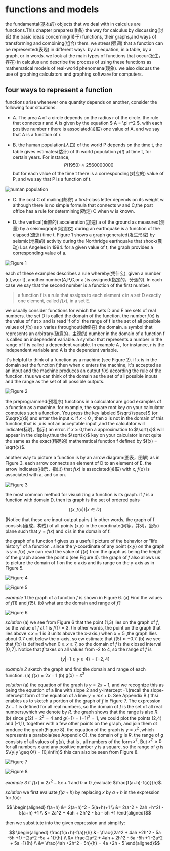 # functions and models

the fundamental(基本的) objects that we deal with in calculus are functions.This chapter prepares(准备) the way for calculus by discussing(讨论) the basic ideas concerning(关于) functions, their graphs,and ways of transforming and combining(组合) them. we stress(强调) that a function can be represented(表现) in different ways: by an equation, in a table, by a graph, or in words. we look at the main types of functions that occur(发生，存在) in calculus and describe the process of using these functions as mathematical models of real-world phenomena(现象). we also discuss the use of graphing calculators and graphing software for computers.

## four ways to represent a function

functions arise whenever one quantity depends on another, consider the following four situations.

- A. The area A of a circle depends on the radius r of the circle. the rule that connects r and A is given by the equation $ A = \pi r^2 $. with each positive number r there is associated(关联) one value of A, and we say that A is a function of r.

- B. the human population(人口) of the world P depends on the time t, the table gives estimates(估计) of th world population $p(t)$ at time t, for certain years. For instance,$$P(1950) \approx 2560000000$$ but for each value of the time t there is a corresponding(对应的) value of P, and we say that P is a function of t.

![human population](./images/pic16.png)

- C. the cost C of mailing(邮寄) a first-class letter depends on its weight w. although there is no simple formula that connects w and C,the post office has a rule for determining(确定) C when w is known.

- D. the vertical(垂直的) acceleration(加速) a of the ground as measured(测量) by a seismograph(地震仪) during an earthquake is a function of the elapsed(流逝) time t. Figure 1 shows a graph generated(发生形成) by seismic(地震的) activity during the Northridge earthquake that shook(震动) Los Angeles in 1994. for a given value of t, the graph provides a corresponding value of a.
  
![Figure 1](./images/pic17.png)

each of these examples describes a rule whereby(凭什么), given a number (r,t,w,or t), another number(A,P,C,or a )is assigned(指定的，分派的). In each case we say that the second number is a function of the first number.

> a function f is a rule that assigns to each element x in a set D exactly one element, called $f(x)$, in a set E.

we usually consider functions for which the sets D and E are sets of real numbers. the set D is called the domain of the function. the number $f(x)$ is the value of f at x and is read 'f of x' the range of f is the set of all possible values of $f(x)$ as x varies throughout(始终在) the domain. a symbol that represents an arbitrary(随意的，主观的) number in the domain of a function f is called an independent variable. a symbol that represents a number in the range of f is called a dependent variable. In example A , for instance, r is the independent variable and A is the dependent variable.

it's helpful to think of a function as a machine (see Figure 2). if x is in the domain set the function f,then when x enters the machine, it's accepted as an input and the machine produces an output $f(x)$ according the rule of the function. thus we can think of the domain as the set of all possible inputs and the range as the set of all possible outputs.

![Figure 2](./images/pic18.png)

the preprogrammed(预程序) functions in a calculator are good examples of a function as a machine. for example, the square root key on your calculator computes such a function. You press the key labeled $\sqrt{\space}$ (or $\sqrt{x}$) and enter the input x. if $x<0$ , then x is not in the domain of this function;that is ,x is not an acceptable input ,and the calculator will indicate(标明，指示) an error. if $x \geq 0$,then a approximation to $\sqrt{x}$ will appear in the display.thus the $\sqrt{x}$ key on your calculator is not quite the same as the exact(精确的) mathematical function f defined by $f(x) = \sqrt{x}$.

another way to picture a function is by an arrow diagram(图表，图解) as in Figure 3. each arrow connects an element of D to an element of E. the arrow indicates(指示，指出) that $f(x)$ is associated(关联) with x, $f(a)$ is associated with a, and so on.

![Figure 3](./images/pic19.png)

the most common method for visualizing a function is its graph. if $f$ is a function with domain D, then its graph is the set of ordered pairs

$$\{(x,f(x))|x\in D \}$$

(Notice that these are input-output pairs.) In other words, the graph of f consists(组成，构成) of all points (x,y) in the coordinate(同等，并列，坐标) plane such that $y = f(x)$ and x is in the domain of f.

the graph of a function f gives us a usefull picture of the behavior or "life history" of a function . since the y-coordinate of any point (x,y) on the graph is $y = f(x)$ ,we can read the value of $f(x)$ from the graph as being the height of the graph above the point x (see Figure 4). the graph of $f$ also allows us to picture the domain of f on the x-axis and its range on the y-axis as in Figure 5.

![Figure 4](./images/pic20.png)

![Figure 5](./images/pic21.png)

*example 1* the graph of a function $f$ is shown in Figure 6.
(a) Find the values of $f(1)$ and $f(5)$.
(b) what are the domain and range of $f$?

![Figure 6](./images/pic22.png)

*solution*
(a) we see from Figure 6 that the point (1,3) lies on the graph of $f$, so the value of $f$ at 1 is $f(1)=3$. (In other words, the point on the graph that lies above x $x = 1$ is 3 units above the x-axis.)
when $x = 5$ ,the graph llies about 0.7 unit below the x-axis, so ew estimate that $f(5) \approx -0.7$.
(b) we see that $f(x)$ is defined when $0 \geq x \geq 7$, so the domain of $f$ is the closed interval $[0,7]$. Notice that $f$ takes on all values from -2 to 4, so the range of $f$ is 

$$\{ y| -1 \geq y \geq 4\} = [-2,4]$$

*example 2* sketch the graph and find the domain and range of each function.
(a) $f(x) = 2x -1$
(b) $g(x) = x^2$

*solution*
(a) the equation of the graph is $y = 2x -1$, and we recognize this as being the equation of a line with slope 2 and y-intercept -1.(recall the slope-intercept form of the equation of a line: $y = mx + b$. See Appendix B.) thsi enables us to sketch a portion of the graph of $f$ in Figure 7. The expression $2x -1$ is defined for all real numbers, so the domain of $f$ is the set of all real numbers,which we denote by $R$. the graph shows that the range is also $R$.
(b) since $g(2)=2^2 = 4$ and $g(-1) = (-1)^2 = 1$, we could plot the points (2,4) and (-1,1), together with a few other points on the graph, and join them ot produce the graph(Figure 8). the equation of the graph is $y = x^2$ ,which represents a parabola(see Appendix C). the domain of $g$ is $R$. the range of $g$ consists of all values of $g(x)$, that is , all numbers of the form $x^2$. But $x^2 \geq 0$ for all numbers $x$ and any positive number $y$ is a square. so the range of $g$ is $\{y|y \geq 0\} = [0,\infin)$ this can also be seen from Figure 8.

![Figure 7](./images/pic23.png)

![Figure 8](./images/pic24.png)

*example 3* if $f(x) = 2x^2 - 5x +1$ and $h \neq 0$ ,evaluate $\frac{f(a+h)-f(a)}{h}$.

*solution* we first evaluate $f(a+h)$ by replacing $x$ by $a+h$ in the expression for $f(x)$:

$$
\begin{aligned}
f(a+h) &= 2(a+h)^2 - 5(a+h)+1 \\
&= 2(a^2 + 2ah +h^2) - 5(a+h) +1 \\
&= 2a^2 + 4ah + 2h^2 - 5a - 5h +1
\end{aligned}$$

then we substitute into the given expression and simplify:

$$
\begin{aligned}
\frac{f(a+h)-f(a)}{h} &= \frac{(2a^2 + 4ah +2h^2 - 5a -5h +1) -(2a^2 -5a + 1)}{h} \\
&= \frac{2a^2 + 4ah + 2h^2 - 5a -5h +1 -2a^2 + 5a -1}{h} \\
&= \frac{4ah +2h^2 - 5h}{h} = 4a +2h - 5
\end{aligned}$$